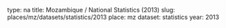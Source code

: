 type: na
title: Mozambique / National Statistics (2013)
slug: places/mz/datasets/statistics/2013
place: mz
dataset: statistics
year: 2013
